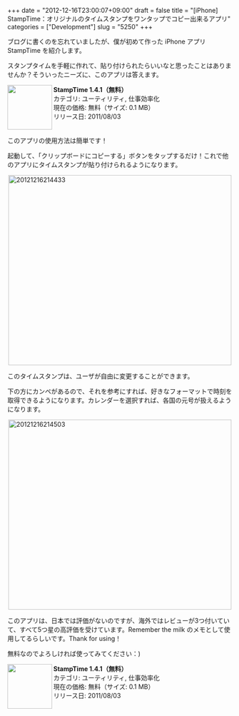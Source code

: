 +++
date = "2012-12-16T23:00:07+09:00"
draft = false
title = "[iPhone] StampTime：オリジナルのタイムスタンプをワンタップでコピー出来るアプリ"
categories = ["Development"]
slug = "5250"
+++

ブログに書くのを忘れていましたが、僕が初めて作った iPhone アプリ StampTime を紹介します。

スタンプタイムを手軽に作れて、貼り付けられたらいいなと思ったことはありませんか？そういったニーズに、このアプリは答えます。

<a href="https://itunes.apple.com/jp/app/id452580423?mt=8&uo=4&at=11l3RT" target="_blank" rel="nofollow"><img width="100" class="alignleft application-icon" align="left" src="http://a61.phobos.apple.com/us/r1000/117/Purple/v4/a4/a8/22/a4a8221d-6e00-1679-0497-e998f8690cc3/mzl.nuziytyw.100x100-75.png"></a><strong> StampTime 1.4.1（無料）</strong><br> カテゴリ: ユーティリティ, 仕事効率化<br> 現在の価格: 無料（サイズ: 0.1 MB）<br> リリース日: 2011/08/03<br style="clear: both;">

このアプリの使用方法は簡単です！

起動して、「クリップボードにコピーする」ボタンをタップするだけ！これで他のアプリにタイムスタンプが貼り付けられるようになります。

<img style="display:block; margin-left:auto; margin-right:auto;" src="/images/2012/12/20121216214433.png" alt="20121216214433" title="20121216214433.png" border="0" width="500" height="426" />

このタイムスタンプは、ユーザが自由に変更することができます。

下の方にカンペがあるので、それを参考にすれば、好きなフォーマットで時刻を取得できるようになります。カレンダーを選択すれば、各国の元号が扱えるようになります。

<img style="display:block; margin-left:auto; margin-right:auto;" src="/images/2012/12/20121216214503.png" alt="20121216214503" title="20121216214503.png" border="0" width="500" height="426" />

このアプリは、日本では評価がないのですが、海外ではレビューが3つ付いていて、すべて5つ星の高評価を受けています。Remember the milk のメモとして使用してるらしいです。Thank for using！

無料なのでよろしければ使ってみてください：)

<a href="https://itunes.apple.com/jp/app/id452580423?mt=8&uo=4&at=11l3RT" target="_blank" rel="nofollow"><img width="100" class="alignleft application-icon" align="left" src="http://a61.phobos.apple.com/us/r1000/117/Purple/v4/a4/a8/22/a4a8221d-6e00-1679-0497-e998f8690cc3/mzl.nuziytyw.100x100-75.png"></a><strong> StampTime 1.4.1（無料）</strong><br> カテゴリ: ユーティリティ, 仕事効率化<br> 現在の価格: 無料（サイズ: 0.1 MB）<br> リリース日: 2011/08/03<br style="clear: both;">
